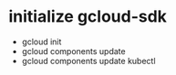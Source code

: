 # initialize gcloud-sdk

- gcloud init
- gcloud components update
- gcloud components update kubectl
